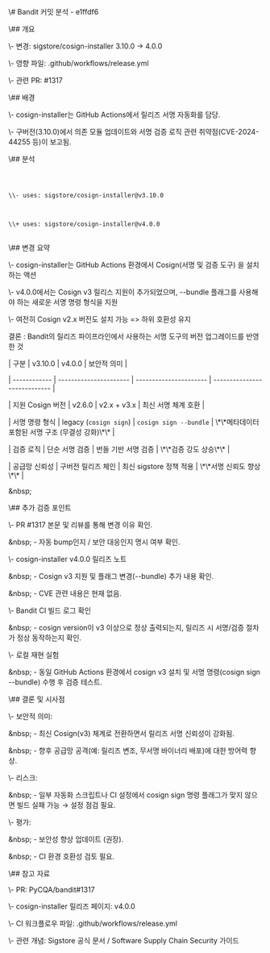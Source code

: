 \\# Bandit 커밋 분석 - e1ffdf6







\\## 개요



\\- 변경: sigstore/cosign-installer 3.10.0 → 4.0.0



\\- 영향 파일: .github/workflows/release.yml



\\- 관련 PR: #1317







\\## 배경



\\- cosign-installer는 GitHub Actions에서 릴리즈 서명 자동화를 담당.



\\- 구버전(3.10.0)에서 의존 모듈 업데이트와 서명 검증 로직 관련 취약점(CVE-2024-44255 등)이 보고됨.







\\## 분석



```diff



\\- uses: sigstore/cosign-installer@v3.10.0



\\+ uses: sigstore/cosign-installer@v4.0.0



```







\\## 변경 요약



\\- cosign-installer는 GitHub Actions 환경에서 Cosign(서명 및 검증 도구) 을 설치하는 액션



\\- v4.0.0에서는 Cosign v3 릴리스 지원이 추가되었으며, --bundle 플래그를 사용해야 하는 새로운 서명 명령 형식을 지원



\\- 여전히 Cosign v2.x 버전도 설치 가능 => 하위 호환성 유지



결론 : Bandit의 릴리즈 파이프라인에서 사용하는 서명 도구의 버전 업그레이드를 반영한 것







| 구분           | v3.10.0                | v4.0.0                 | 보안적 의미                       |



| ------------ | ---------------------- | ---------------------- | ---------------------------- |



| 지원 Cosign 버전 | v2.6.0                 | v2.x + v3.x            | 최신 서명 체계 호환                  |



| 서명 명령 형식     | legacy (`cosign sign`) | `cosign sign --bundle` | \\\*\\\*메타데이터 포함된 서명 구조 (무결성 강화)\\\*\\\* |



| 검증 로직        | 단순 서명 검증               | 번들 기반 서명 검증            | \\\*\\\*검증 강도 상승\\\*\\\*                 |



| 공급망 신뢰성      | 구버전 릴리즈 체인             | 최신 sigstore 정책 적용      | \\\*\\\*서명 신뢰도 향상\\\*\\\*                |







\&nbsp; 



\\## 추가 검증 포인트



\\- PR #1317 본문 및 리뷰를 통해 변경 이유 확인.



\&nbsp; - 자동 bump인지 / 보안 대응인지 명시 여부 확인.



\\- cosign-installer v4.0.0 릴리즈 노트



\&nbsp; - Cosign v3 지원 및 플래그 변경(--bundle) 추가 내용 확인.



\&nbsp; - CVE 관련 내용은 현재 없음.



\\- Bandit CI 빌드 로그 확인



\&nbsp; - cosign version이 v3 이상으로 정상 출력되는지, 릴리즈 시 서명/검증 절차가 정상 동작하는지 확인.



\\- 로컬 재현 실험



\&nbsp; - 동일 GitHub Actions 환경에서 cosign v3 설치 및 서명 명령(cosign sign --bundle) 수행 후 검증 테스트.







\\## 결론 및 시사점



\\- 보안적 의미:



\&nbsp; - 최신 Cosign(v3) 체계로 전환하면서 릴리즈 서명 신뢰성이 강화됨.



\&nbsp; - 향후 공급망 공격(예: 릴리즈 변조, 무서명 바이너리 배포)에 대한 방어력 향상.



\\- 리스크:



\&nbsp; - 일부 자동화 스크립트나 CI 설정에서 cosign sign 명령 플래그가 맞지 않으면 빌드 실패 가능 → 설정 점검 필요.



\\- 평가:



\&nbsp; - 보안성 향상 업데이트 (권장).



\&nbsp; - CI 환경 호환성 검토 필요.







\\## 참고 자료



\\- PR: PyCQA/bandit#1317



\\- cosign-installer 릴리즈 페이지: v4.0.0



\\- CI 워크플로우 파일: .github/workflows/release.yml



\\- 관련 개념: Sigstore 공식 문서 / Software Supply Chain Security 가이드





